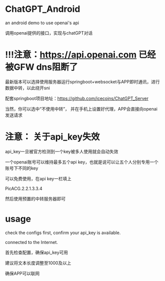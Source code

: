 # ChatGPT_Android
an android demo to use openai's api

调用openai提供的接口，实现与chatGPT对话

# !!!注意：https://api.openai.com 已经被GFW dns阻断了
最新版本可以选择使用服务器运行springboot+websocket与APP即时通讯，进行数据中转，以此绕开sni

配套springboot项目地址：https://github.com/icecoins/ChatGPT_Server

当然，你可以选中“不使用中转”， 并在手机上设置好代理，APP会直接向openai发送请求

# 注意： 关于api_key失效
api_key一旦被官方检测到一个key被多人使用就会自动失效

一个openai账号可以维持最多五个api key，也就是说可以让五个人分别专用一个账号下不同的key

可以免费使用，在api key一栏填上

PicACG.2.2.1.3.3.4

然后使用预置的中转服务器即可

# usage
check the configs first, confirm your api_key is available.

connected to the Internet.

首先检查配置，确保api_key可用

建议将文本长度调整至1000及以上

确保APP可以联网
